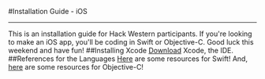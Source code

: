 #Installation Guide - iOS
***
This is an installation guide for Hack Western participants. If you're looking to make an iOS app, you'll be coding in Swift or Objective-C. Good luck this weekend and have fun! 
##Installing Xcode 
[Download](https://itunes.apple.com/us/app/xcode/id497799835?ls=1&mt=12) Xcode, the IDE.
##References for the Languages
[Here](https://developer.apple.com/swift/resources/) are some resources for Swift!
And, [here](https://developer.apple.com/library/ios/documentation/Cocoa/Conceptual/ProgrammingWithObjectiveC/Introduction/Introduction.html) are some resources for Objective-C!


